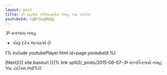 ```yaml
---
layout: post
title: ૐ મહર્ષયે કપિલાચાર્યય નમહ ૧૦૮ ટાઈમ્સ
youtubeId: nqRtSagNVQg
---
```

 
 
 ૐ સકલાય નમહ  
 
 -  કોણ દરેક જગ્યાએ છે 
 
  
 
  
 
 
 
 
 
 


{% include youtubePlayer.html id=page.youtubeId %}
 
[Next]({{ site.baseurl }}{% link  split2/_posts/2015-08-07-ૐ સપ્તકિરતાયે નમહ ૧૦૮ ટાઈમ્સ.md%})
 
